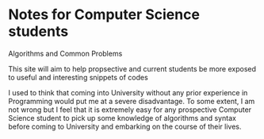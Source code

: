 # Notes for Computer Science students
Algorithms and Common Problems

This site will aim to help propsective and current students be more exposed to useful and interesting snippets of codes

I used to think that coming into University without any prior experience in Programming would put me at a severe disadvantage. To some extent, I am not wrong but I feel that it is extremely easy for any prospective Computer Science student to pick up some knowledge of algorithms and syntax before coming to University and embarking on the course of their lives.
